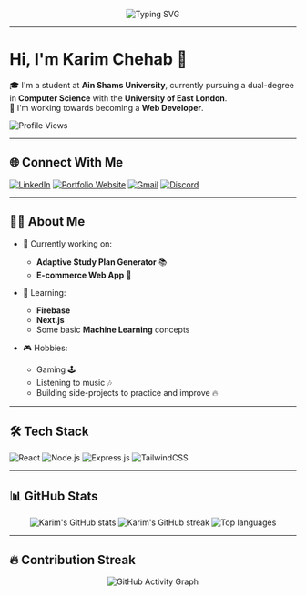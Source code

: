 <p align="center">
  <img src="https://readme-typing-svg.demolab.com?font=Fira+Code&size=24&pause=1000&center=true&vCenter=true&width=435&lines=Welcome+to+my+GitHub+Profile!;Let's+connect+%26+build+something+awesome!" alt="Typing SVG" />
</p>

---

# Hi, I'm Karim Chehab 👋

🎓 I'm a student at **Ain Shams University**, currently pursuing a dual-degree in **Computer Science** with the **University of East London**.  
🚀 I'm working towards becoming a **Web Developer**.

<p align="start">
  <img src="https://komarev.com/ghpvc/?username=karimchehab2003&label=Profile%20views&color=0e75b6&style=flat" alt="Profile Views" />
</p>

---

## 🌐 Connect With Me

[![LinkedIn](https://img.shields.io/badge/LinkedIn-0077B5?style=for-the-badge&logo=linkedin&logoColor=white)](https://www.linkedin.com/in/karim-chehab-75a0b5318/)
[![Portfolio Website](https://img.shields.io/badge/Portfolio-000000?style=for-the-badge&logo=github&logoColor=white)](https://karimchehab2003.github.io/karimchehab-portfolio/)
[![Gmail](https://img.shields.io/badge/Gmail-D14836?style=for-the-badge&logo=gmail&logoColor=white)](mailto:karimchehab2018@gmail.com)
[![Discord](https://img.shields.io/badge/Discord-5865F2?style=for-the-badge&logo=discord&logoColor=white)](https://discordapp.com/users/_skimo_)

---

## 👨‍💻 About Me

- 🔭 Currently working on:
  - **Adaptive Study Plan Generator** 📚
  - **E-commerce Web App** 🛒
    
- 🌱 Learning:
  - **Firebase**
  - **Next.js**
  - Some basic **Machine Learning** concepts
    
- 🎮 Hobbies:
  - Gaming 🕹️
  - Listening to music 🎶
  - Building side-projects to practice and improve 🔥

---

## 🛠️ Tech Stack

![React](https://img.shields.io/badge/React-20232A?style=for-the-badge&logo=react&logoColor=61DAFB)
![Node.js](https://img.shields.io/badge/Node.js-339933?style=for-the-badge&logo=nodedotjs&logoColor=white)
![Express.js](https://img.shields.io/badge/Express.js-000000?style=for-the-badge&logo=express&logoColor=white)
![TailwindCSS](https://img.shields.io/badge/TailwindCSS-38B2AC?style=for-the-badge&logo=tailwind-css&logoColor=white)

---

## 📊 GitHub Stats

<div align="center">
  <img src="https://github-readme-stats.vercel.app/api?username=karimchehab2003&show_icons=true&theme=radical" alt="Karim's GitHub stats" />
  <img src="https://github-readme-streak-stats.herokuapp.com/?user=karimchehab2003&theme=radical" alt="Karim's GitHub streak" />
  <img src="https://github-readme-stats.vercel.app/api/top-langs/?username=karimchehab2003&layout=compact&theme=radical" alt="Top languages" />
</div>

---

## 🔥 Contribution Streak

<div align="center">
  <img src="https://github-readme-activity-graph.vercel.app/graph?username=karimchehab2003&theme=react-dark" alt="GitHub Activity Graph" />
</div>
